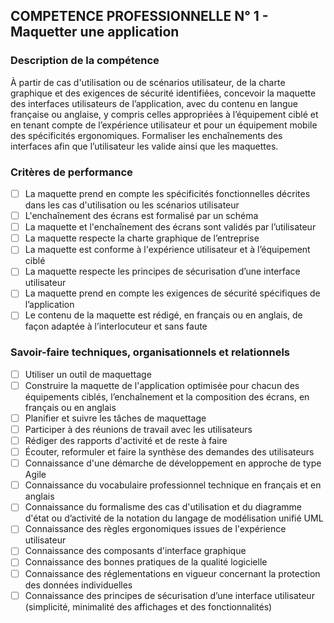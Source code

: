 ## COMPETENCE PROFESSIONNELLE N° 1 - Maquetter une application

### Description de la compétence
À partir de cas d'utilisation ou de scénarios utilisateur, de la charte graphique et des exigences de sécurité identifiées, concevoir la maquette des interfaces utilisateurs de l’application, avec du contenu en langue française ou anglaise, y compris celles appropriées à l’équipement ciblé et en tenant compte de l’expérience utilisateur et pour un équipement mobile des spécificités ergonomiques.
Formaliser les enchaînements des interfaces afin que l’utilisateur les valide ainsi que les maquettes.

### Critères de performance
- [ ] La maquette prend en compte les spécificités fonctionnelles décrites dans les cas d'utilisation ou les scénarios utilisateur
- [ ] L'enchaînement des écrans est formalisé par un schéma
- [ ] La maquette et l'enchaînement des écrans sont validés par l’utilisateur
- [ ] La maquette respecte la charte graphique de l’entreprise
- [ ] La maquette est conforme à l'expérience utilisateur et à l’équipement ciblé
- [ ] La maquette respecte les principes de sécurisation d’une interface utilisateur
- [ ] La maquette prend en compte les exigences de sécurité spécifiques de l’application
- [ ] Le contenu de la maquette est rédigé, en français ou en anglais, de façon adaptée à l’interlocuteur et sans faute

### Savoir-faire techniques, organisationnels et relationnels
- [ ] Utiliser un outil de maquettage
- [ ] Construire la maquette de l'application optimisée pour chacun des équipements ciblés, l’enchaînement et la composition des écrans, en français ou en anglais
- [ ] Planifier et suivre les tâches de maquettage
- [ ] Participer à des réunions de travail avec les utilisateurs
- [ ] Rédiger des rapports d'activité et de reste à faire
- [ ] Écouter, reformuler et faire la synthèse des demandes des utilisateurs
- [ ] Connaissance d'une démarche de développement en approche de type Agile
- [ ] Connaissance du vocabulaire professionnel technique en français et en anglais
- [ ] Connaissance du formalisme des cas d'utilisation et du diagramme d'état ou d’activité de la notation du langage de modélisation unifié UML
- [ ] Connaissance des règles ergonomiques issues de l'expérience utilisateur
- [ ] Connaissance des composants d'interface graphique
- [ ] Connaissance des bonnes pratiques de la qualité logicielle
- [ ] Connaissance des réglementations en vigueur concernant la protection des données individuelles
- [ ] Connaissance des principes de sécurisation d’une interface utilisateur (simplicité, minimalité des affichages et des fonctionnalités)
